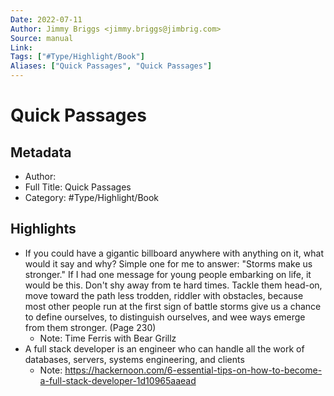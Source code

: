 ```yaml
---
Date: 2022-07-11
Author: Jimmy Briggs <jimmy.briggs@jimbrig.com>
Source: manual
Link: 
Tags: ["#Type/Highlight/Book"]
Aliases: ["Quick Passages", "Quick Passages"]
---
```

# Quick Passages

## Metadata
- Author: 
- Full Title: Quick Passages
- Category: #Type/Highlight/Book

## Highlights
- If you could have a gigantic billboard anywhere with anything on it, what would it say and why?
  Simple one for me to answer: "Storms make us stronger." If I had one message for young people embarking on life, it would be this. Don't shy away from te hard times. Tackle them head-on, move toward the path less trodden, riddler with obstacles, because most other people run at the first sign of battle storms give us a chance to define ourselves, to distinguish ourselves, and wee ways emerge from them stronger. (Page 230)
    - Note: Time Ferris with Bear Grillz
- A full stack developer is an engineer who can handle all the work of databases, servers, systems engineering, and clients
    - Note: https://hackernoon.com/6-essential-tips-on-how-to-become-a-full-stack-developer-1d10965aaead
